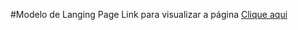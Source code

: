#Modelo de Langing Page
Link para visualizar a página
<a href="https://cristhianmichels.github.io/Landing-Page">Clique aqui</a>

